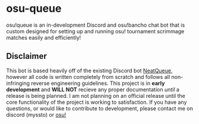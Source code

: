 # osu-queue

osu!queue is an in-development Discord and osu!bancho chat bot that is custom designed for setting up and running osu! tournament scrimmage matches easily and efficiently!

## Disclaimer
This bot is based heavily off of the existing Discord bot [NeatQueue](https://www.neatqueue.com/), however all code is written completely from scratch and follows all non-infringing reverse engineering guidelines. This project is in **early development** and **WILL NOT** recieve any proper documentation *until* a release is being planned. I am not planning on an official release until the core functionality of the project is working to satisfaction. If you have any questions, or would like to contribute to development, please contact me on discord (myssto) or [osu!](https://osu.ppy.sh/users/18068913)